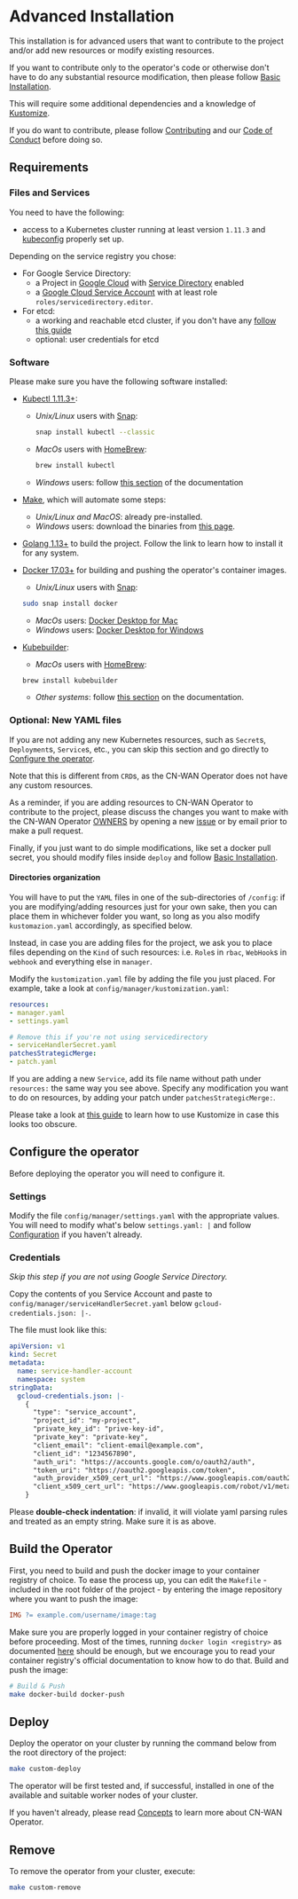 # Advanced Installation

This installation is for advanced users that want to contribute to the project and/or add new resources or modify existing resources.

If you want to contribute only to the operator's code or otherwise don't have to do any substantial resource modification, then please follow [Basic Installation](./basic_installation.md).

This will require some additional dependencies and a knowledge of [Kustomize](https://kubernetes-sigs.github.io/kustomize/guides/).

If you do want to contribute, please follow [Contributing](../README.md#contributing) and our [Code of Conduct](../code-of-conduct.md) before doing so.

## Requirements

### Files and Services

You need to have the following:

* access to a Kubernetes cluster running at least version `1.11.3` and [kubeconfig](https://kubernetes.io/docs/tasks/access-application-cluster/configure-access-multiple-clusters/) properly set up.

Depending on the service registry you chose:

* For Google Service Directory:
  * a Project in [Google Cloud](https://console.cloud.google.com/) with [Service Directory](https://cloud.google.com/service-directory) enabled
  * a [Google Cloud Service Account](https://cloud.google.com/iam/docs/service-accounts) with at least role `roles/servicedirectory.editor`.
* For etcd:
  * a working and reachable etcd cluster, if you don't have any [follow this guide](./etcd/demo_cluster_setup.md)
  * optional: user credentials for etcd

### Software

Please make sure you have the following software installed:

* [Kubectl 1.11.3+](https://kubernetes.io/docs/tasks/tools/install-kubectl/):
  * *Unix/Linux* users with [Snap](https://snapcraft.io/docs/installing-snapd):

    ```bash
    snap install kubectl --classic
    ```

  * *MacOs* users with [HomeBrew](https://brew.sh/):

    ```bash
    brew install kubectl
    ```

  * *Windows* users: follow [this section](https://kubernetes.io/docs/tasks/tools/install-kubectl/#install-kubectl-on-windows) of the documentation
* [Make](https://www.gnu.org/software/make/), which will automate some steps:
  * *Unix/Linux and MacOS*: already pre-installed.
  * *Windows* users: download the binaries from [this page](http://gnuwin32.sourceforge.net/packages/make.htm).
* [Golang 1.13+](https://golang.org/doc/install) to build the project. Follow the link to learn how to install it for any system.
* [Docker 17.03+](https://www.docker.com/get-started) for building and pushing the operator's container images.
  * *Unix/Linux* users with [Snap](https://snapcraft.io/docs/installing-snapd):

  ```bash
  sudo snap install docker
  ```

  * *MacOs* users: [Docker Desktop for Mac](https://hub.docker.com/editions/community/docker-ce-desktop-mac/)
  * *Windows* users: [Docker Desktop for Windows](https://hub.docker.com/editions/community/docker-ce-desktop-windows/)

* [Kubebuilder](https://github.com/kubernetes-sigs/kubebuilder#installation):
  * *MacOs* users with [HomeBrew](https://brew.sh/):

  ```bash
  brew install kubebuilder
  ```

  * *Other systems*: follow [this section](https://book.kubebuilder.io/quick-start.html#installation) on the documentation.

### Optional: New YAML files

If you are not adding any new Kubernetes resources, such as `Secret`s, `Deployment`s, `Service`s, etc., you can skip this section and go directly to [Configure the operator](#configure-the-operator).

Note that this is different from `CRD`s, as the CN-WAN Operator does not have any custom resources.

As a reminder, if you are adding resources to CN-WAN Operator to contribute to the project, please discuss the changes you want to make with the CN-WAN Operator [OWNERS](../OWNERS.md) by opening a new [issue](https://github.com/CloudNativeSDWAN/cnwan-operator/issues) or by email prior to make a pull request.

Finally, if you just want to do simple modifications, like set a docker pull secret, you should modify files inside `deploy` and follow [Basic Installation](./basic_installation.md).

#### Directories organization

You will have to put the `YAML` files in one of the sub-directories of `/config`: if you are modifying/adding resources just for your own sake, then you can place them in whichever folder you want, so long as you also modify `kustomazion.yaml` accordingly, as specified below.

Instead, in case you are adding files for the project, we ask you to place files depending on the `Kind` of such resources: i.e. `Role`s in `rbac`, `WebHook`s in `webhook` and everything else in `manager`.

Modify the `kustomization.yaml` file by adding the file you just placed. For example, take a look at `config/manager/kustomization.yaml`:

```yaml
resources:
- manager.yaml
- settings.yaml

# Remove this if you're not using servicedirectory
- serviceHandlerSecret.yaml
patchesStrategicMerge:
- patch.yaml
```

If you are adding a new `Service`, add its file name without path under `resources:` the same way you see above. Specify any modification you want to do on resources, by adding your patch under `patchesStrategicMerge:`.

Please take a look at [this guide](https://kubernetes-sigs.github.io/kustomize/guides/) to learn how to use Kustomize in case this looks too obscure.

## Configure the operator

Before deploying the operator you will need to configure it.

### Settings

Modify the file `config/manager/settings.yaml` with the appropriate values. You will need to modify what's below `settings.yaml: |` and follow [Configuration](./configuration.md) if you haven't already.

### Credentials

*Skip this step if you are not using Google Service Directory.*

Copy the contents of you Service Account and paste to `config/manager/serviceHandlerSecret.yaml` below `gcloud-credentials.json: |-`.

The file must look like this:

```yaml
apiVersion: v1
kind: Secret
metadata:
  name: service-handler-account
  namespace: system
stringData:
  gcloud-credentials.json: |-
    {
      "type": "service_account",
      "project_id": "my-project",
      "private_key_id": "prive-key-id",
      "private_key": "private-key",
      "client_email": "client-email@example.com",
      "client_id": "1234567890",
      "auth_uri": "https://accounts.google.com/o/oauth2/auth",
      "token_uri": "https://oauth2.googleapis.com/token",
      "auth_provider_x509_cert_url": "https://www.googleapis.com/oauth2/v1/certs",
      "client_x509_cert_url": "https://www.googleapis.com/robot/v1/metadata/x509/name"
    }
```

Please **double-check indentation**: if invalid, it will violate yaml parsing rules and treated as an empty string. Make sure it is as above.

## Build the Operator

First, you need to build and push the docker image to your container registry of choice. To ease the process up, you can edit the `Makefile` - included in the root folder of the project - by entering the image repository where you want to push the image:

```makefile
IMG ?= example.com/username/image:tag
```

Make sure you are properly logged in your container registry of choice before proceeding. Most of the times, running `docker login <registry>` as documented [here](https://docs.docker.com/engine/reference/commandline/login/) should be enough, but we encourage you to read your container registry's official documentation to know how to do that. Build and push the image:

```bash
# Build & Push
make docker-build docker-push
```

## Deploy

Deploy the operator on your cluster by running the command below from the root directory of the project:

```bash
make custom-deploy
```

The operator will be first tested and, if successful, installed in one of the available and suitable worker nodes of your cluster.

If you haven't already, please read [Concepts](./concepts.md) to learn more about CN-WAN Operator.

## Remove

To remove the operator from your cluster, execute:

```bash
make custom-remove
```
